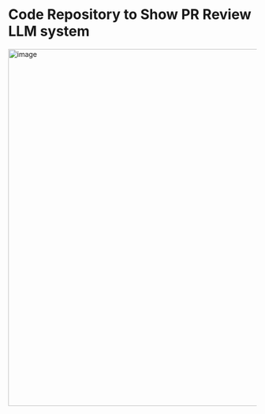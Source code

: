 # Code Repository to Show PR Review LLM system


<img width="1159" height="723" alt="image" src="https://github.com/user-attachments/assets/0d95414c-9760-4f64-a596-ee4e0a2cb27d" />

